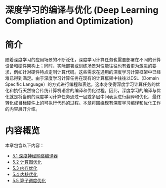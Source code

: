 <!--Copyright © Microsoft Corporation. All rights reserved.
  适用于[License](https://github.com/microsoft/AI-System/blob/main/LICENSE)版权许可-->


# 深度学习的编译与优化 (Deep Learning Compliation and Optimization)

# 简介 

随着深度学习的应用场景的不断泛化，深度学习计算任务也需要部署在不同的计算设备和硬件架构上；同时，实际部署或训练场景对性能往往也有着更为激进的要求，例如针对硬件特点定制计算代码。这些需求在通用的深度学习计算框架中已经难已得到满足。由于深度学习计算任务在现有的计算框架中往往以DSL（Domain Specific Language）的方式进行编程和表达，这本身使得深度学习计算任务的优化和执行天然符合传统计算机语言的编译和优化过程。因此，深度学习的编译与优化就是将当前的深度学习计算任务通过一层或多层中间表达进行翻译和优化，最终转化成目标硬件上的可执行代码的过程。本章将围绕现有深度学习编译和优化工作的内容展开介绍。

# 内容概览

本章包含以下内容：

- [5.1 深度神经网络编译器](5.1-深度神经网络编译器.md)
- [5.2 计算图优化](5.2-计算图优化.md)
- [5.3 内存优化](5.3-内存优化.md)
- [5.4 内核优化](5.4-内核优化.md)
- [5.5 算子调度优化](5.5-算子调度优化.md)